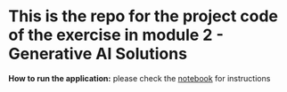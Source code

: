 # This is the repo for the project code of the exercise in module 2 - Generative AI Solutions

**How to run the application:** please check the [notebook](LightweightFineTuning_final_v2.ipynb) for instructions
